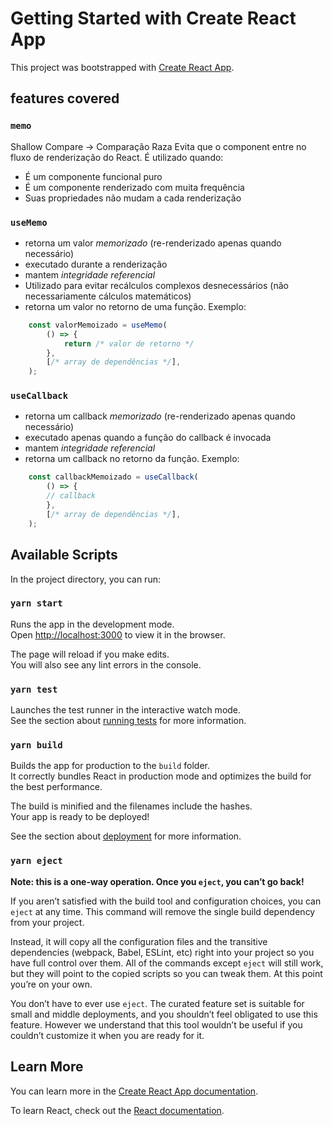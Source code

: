# Getting Started with Create React App

This project was bootstrapped with [Create React App](https://github.com/facebook/create-react-app).

## features covered

### `memo`
Shallow Compare -> Comparação Raza
Evita que o component entre no fluxo de renderização do React. É utilizado quando: 
* É um componente funcional puro
* É um componente renderizado com muita frequência
* Suas propriedades não mudam a cada renderização

### `useMemo`
* retorna um valor *memorizado* (re-renderizado apenas quando necessário)
* executado durante a renderização
* mantem *integridade referencial*
* Utilizado para evitar recálculos complexos desnecessários (não necessariamente cálculos matemáticos)
* retorna um valor no retorno de uma função. Exemplo:
```ts
    const valorMemoizado = useMemo(
        () => {
            return /* valor de retorno */
        },
        [/* array de dependências */],
    );
```

### `useCallback`
* retorna um callback *memorizado* (re-renderizado apenas quando necessário)
* executado apenas quando a função do callback é invocada
* mantem *integridade referencial*
* retorna um callback no retorno da função. Exemplo:
```ts
    const callbackMemoizado = useCallback(
        () => {
        // callback
        },
        [/* array de dependências */],
    );
```
## Available Scripts

In the project directory, you can run:

### `yarn start`

Runs the app in the development mode.\
Open [http://localhost:3000](http://localhost:3000) to view it in the browser.

The page will reload if you make edits.\
You will also see any lint errors in the console.

### `yarn test`

Launches the test runner in the interactive watch mode.\
See the section about [running tests](https://facebook.github.io/create-react-app/docs/running-tests) for more information.

### `yarn build`

Builds the app for production to the `build` folder.\
It correctly bundles React in production mode and optimizes the build for the best performance.

The build is minified and the filenames include the hashes.\
Your app is ready to be deployed!

See the section about [deployment](https://facebook.github.io/create-react-app/docs/deployment) for more information.

### `yarn eject`

**Note: this is a one-way operation. Once you `eject`, you can’t go back!**

If you aren’t satisfied with the build tool and configuration choices, you can `eject` at any time. This command will remove the single build dependency from your project.

Instead, it will copy all the configuration files and the transitive dependencies (webpack, Babel, ESLint, etc) right into your project so you have full control over them. All of the commands except `eject` will still work, but they will point to the copied scripts so you can tweak them. At this point you’re on your own.

You don’t have to ever use `eject`. The curated feature set is suitable for small and middle deployments, and you shouldn’t feel obligated to use this feature. However we understand that this tool wouldn’t be useful if you couldn’t customize it when you are ready for it.

## Learn More

You can learn more in the [Create React App documentation](https://facebook.github.io/create-react-app/docs/getting-started).

To learn React, check out the [React documentation](https://reactjs.org/).
